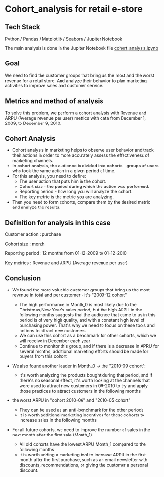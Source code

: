 # Cohort_analysis for retail e-store

## Tech Stack
Python / Pandas / Matplotlib / Seaborn / Jupiter Notebook

The main analysis is done in the Jupiter Notebook file [cohort_analysis.ipynb](https://github.com/IrinaPukhlova/AB_testing/blob/main/AB_testing_project.ipynb)

## Goal
We need to find the customer groups that bring us the most and the worst revenue for a retail store. And analyze their behavior to plan marketing activities to improve sales and customer service.

## Metrics and method of analysis
To solve this problem, we perform a cohort analysis with Revenue and ARPU (Average revenue per user) metrics with data from December 1, 2009, to December 9, 2010.

## Cohort Analysis
- Cohort analysis in marketing helps to observe user behavior and track their actions in order to more accurately assess the effectiveness of marketing channels.
- In cohort analysis, the audience is divided into cohorts - groups of users who took the same action in a given period of time.
- For this analysis, you need to define:
  - The user action that puts him in the cohort.
  - Cohort size - the period during which the action was performed.
  - Reporting period - how long you will analyze the cohort.
  - The key metric is the metric you are analyzing.
- Then you need to form cohorts, compare them by the desired metric and analyze the results.

## Definition for analysis in this case
Customer action : purchase

Cohort size : month

Reporting period : 12 months from 01-12-2009 to 01-12-2010

Key metrics : Revenue and ARPU (Average revenue per user)

## Conclusion
- We found the more valuable customer groups that bring us the most revenue in total and per customer - it's "2009-12 cohort"
    - The high performance in Month_0 is most likely due to the Christmas/New Year's sales period, but the high ARPU in the following months suggests that the audience that came to us in this period is of very high quality, and with a constant high level of purchasing power. That's why we need to focus on these tools and actions to attract new customers
    - We can use this cohort as a benchmark for other cohorts, which we will receive in December each year
    - Continue to monitor this group, and if there is a decrease in APRU for several months, additional marketing efforts should be made for buyers from this cohort
    
- We also found another leader in Month_0 -> the "2010-09 cohort":
    - It's worth analyzing the products bought during that period, and if there's no seasonal effect, it's worth looking at the channels that were used to attract new customers in 09-2010 to try and apply those practices to attract customers in the following months
    
- the worst ARPU in "cohort 2010-06" and "2010-05 cohort"
    - They can be used as an anti-benchmark for the other periods
    - It is worth additional marketing incentives for these cohorts to increase sales in the following months
    
- For all future cohorts, we need to improve the number of sales in the next month after the first sale (Month_1) 
    - All old cohorts have the lowest ARPU Month_1 compared to the following months 
    - It is worth adding a marketing tool to increase ARPU in the first month after the first purchase, such as an email newsletter with discounts, recommendations, or giving the customer a personal discount.

